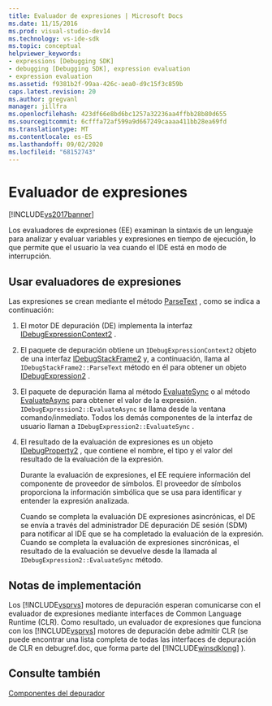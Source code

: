 ```yaml
---
title: Evaluador de expresiones | Microsoft Docs
ms.date: 11/15/2016
ms.prod: visual-studio-dev14
ms.technology: vs-ide-sdk
ms.topic: conceptual
helpviewer_keywords:
- expressions [Debugging SDK]
- debugging [Debugging SDK], expression evaluation
- expression evaluation
ms.assetid: f9381b2f-99aa-426c-aea0-d9c15f3c859b
caps.latest.revision: 20
ms.author: gregvanl
manager: jillfra
ms.openlocfilehash: 423df66e8bd6bc1257a32236aa4ffbb28b80d655
ms.sourcegitcommit: 6cfffa72af599a9d667249caaaa411bb28ea69fd
ms.translationtype: MT
ms.contentlocale: es-ES
ms.lasthandoff: 09/02/2020
ms.locfileid: "68152743"
---
```

# <a name="expression-evaluator"></a>Evaluador de expresiones
[!INCLUDE[vs2017banner](../../includes/vs2017banner.md)]

Los evaluadores de expresiones (EE) examinan la sintaxis de un lenguaje para analizar y evaluar variables y expresiones en tiempo de ejecución, lo que permite que el usuario la vea cuando el IDE está en modo de interrupción.  
  
## <a name="using-expression-evaluators"></a>Usar evaluadores de expresiones  
 Las expresiones se crean mediante el método [ParseText](../../extensibility/debugger/reference/idebugexpressioncontext2-parsetext.md) , como se indica a continuación:  
  
1. El motor DE depuración (DE) implementa la interfaz [IDebugExpressionContext2](../../extensibility/debugger/reference/idebugexpressioncontext2.md) .  
  
2. El paquete de depuración obtiene un `IDebugExpressionContext2` objeto de una interfaz [IDebugStackFrame2](../../extensibility/debugger/reference/idebugstackframe2.md) y, a continuación, llama al `IDebugStackFrame2::ParseText` método en él para obtener un objeto [IDebugExpression2](../../extensibility/debugger/reference/idebugexpression2.md) .  
  
3. El paquete de depuración llama al método [EvaluateSync](../../extensibility/debugger/reference/idebugexpression2-evaluatesync.md) o al método [EvaluateAsync](../../extensibility/debugger/reference/idebugexpression2-evaluateasync.md) para obtener el valor de la expresión. `IDebugExpression2::EvaluateAsync` se llama desde la ventana comando/inmediato. Todos los demás componentes de la interfaz de usuario llaman a `IDebugExpression2::EvaluateSync` .  
  
4. El resultado de la evaluación de expresiones es un objeto [IDebugProperty2](../../extensibility/debugger/reference/idebugproperty2.md) , que contiene el nombre, el tipo y el valor del resultado de la evaluación de la expresión.  
  
   Durante la evaluación de expresiones, el EE requiere información del componente de proveedor de símbolos. El proveedor de símbolos proporciona la información simbólica que se usa para identificar y entender la expresión analizada.  
  
   Cuando se completa la evaluación DE expresiones asincrónicas, el DE se envía a través del administrador DE depuración DE sesión (SDM) para notificar al IDE que se ha completado la evaluación de la expresión. Cuando se completa la evaluación de expresiones sincrónicas, el resultado de la evaluación se devuelve desde la llamada al `IDebugExpression2::EvaluateSync` método.  
  
## <a name="implementation-notes"></a>Notas de implementación  
 Los [!INCLUDE[vsprvs](../../includes/vsprvs-md.md)] motores de depuración esperan comunicarse con el evaluador de expresiones mediante interfaces de Common Language Runtime (CLR). Como resultado, un evaluador de expresiones que funciona con los [!INCLUDE[vsprvs](../../includes/vsprvs-md.md)] motores de depuración debe admitir CLR (se puede encontrar una lista completa de todas las interfaces de depuración de CLR en debugref.doc, que forma parte del [!INCLUDE[winsdklong](../../includes/winsdklong-md.md)] ).  
  
## <a name="see-also"></a>Consulte también  
 [Componentes del depurador](../../extensibility/debugger/debugger-components.md)

